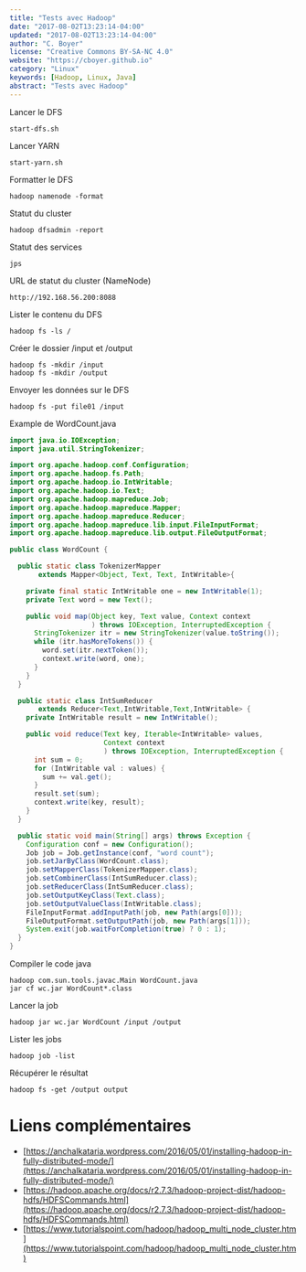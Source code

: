 ```yaml
---
title: "Tests avec Hadoop"
date: "2017-08-02T13:23:14-04:00"
updated: "2017-08-02T13:23:14-04:00"
author: "C. Boyer"
license: "Creative Commons BY-SA-NC 4.0"
website: "https://cboyer.github.io"
category: "Linux"
keywords: [Hadoop, Linux, Java]
abstract: "Tests avec Hadoop"
---
```



Lancer le DFS
```console
start-dfs.sh
```

Lancer YARN
```console
start-yarn.sh
```

Formatter le DFS
```console
hadoop namenode -format
```

Statut du cluster
```console
hadoop dfsadmin -report
```

Statut des services
```console
jps
```

URL de statut du cluster (NameNode)
```console
http://192.168.56.200:8088
```

Lister le contenu du DFS
```console
hadoop fs -ls /
```

Créer le dossier /input et /output
```console
hadoop fs -mkdir /input
hadoop fs -mkdir /output
```

Envoyer les données sur le DFS
```console
hadoop fs -put file01 /input
```

Example de WordCount.java
```Java
import java.io.IOException;
import java.util.StringTokenizer;

import org.apache.hadoop.conf.Configuration;
import org.apache.hadoop.fs.Path;
import org.apache.hadoop.io.IntWritable;
import org.apache.hadoop.io.Text;
import org.apache.hadoop.mapreduce.Job;
import org.apache.hadoop.mapreduce.Mapper;
import org.apache.hadoop.mapreduce.Reducer;
import org.apache.hadoop.mapreduce.lib.input.FileInputFormat;
import org.apache.hadoop.mapreduce.lib.output.FileOutputFormat;

public class WordCount {

  public static class TokenizerMapper
       extends Mapper<Object, Text, Text, IntWritable>{

    private final static IntWritable one = new IntWritable(1);
    private Text word = new Text();

    public void map(Object key, Text value, Context context
                    ) throws IOException, InterruptedException {
      StringTokenizer itr = new StringTokenizer(value.toString());
      while (itr.hasMoreTokens()) {
        word.set(itr.nextToken());
        context.write(word, one);
      }
    }
  }

  public static class IntSumReducer
       extends Reducer<Text,IntWritable,Text,IntWritable> {
    private IntWritable result = new IntWritable();

    public void reduce(Text key, Iterable<IntWritable> values,
                       Context context
                       ) throws IOException, InterruptedException {
      int sum = 0;
      for (IntWritable val : values) {
        sum += val.get();
      }
      result.set(sum);
      context.write(key, result);
    }
  }

  public static void main(String[] args) throws Exception {
    Configuration conf = new Configuration();
    Job job = Job.getInstance(conf, "word count");
    job.setJarByClass(WordCount.class);
    job.setMapperClass(TokenizerMapper.class);
    job.setCombinerClass(IntSumReducer.class);
    job.setReducerClass(IntSumReducer.class);
    job.setOutputKeyClass(Text.class);
    job.setOutputValueClass(IntWritable.class);
    FileInputFormat.addInputPath(job, new Path(args[0]));
    FileOutputFormat.setOutputPath(job, new Path(args[1]));
    System.exit(job.waitForCompletion(true) ? 0 : 1);
  }
}
```

Compiler le code java
```console
hadoop com.sun.tools.javac.Main WordCount.java
jar cf wc.jar WordCount*.class
```

Lancer la job
```console
hadoop jar wc.jar WordCount /input /output
```

Lister les jobs
```console
hadoop job -list
```

Récupérer le résultat
```console
hadoop fs -get /output output
```

# Liens complémentaires
 - [https://anchalkataria.wordpress.com/2016/05/01/installing-hadoop-in-fully-distributed-mode/](https://anchalkataria.wordpress.com/2016/05/01/installing-hadoop-in-fully-distributed-mode/)
 - [https://hadoop.apache.org/docs/r2.7.3/hadoop-project-dist/hadoop-hdfs/HDFSCommands.html](https://hadoop.apache.org/docs/r2.7.3/hadoop-project-dist/hadoop-hdfs/HDFSCommands.html)
 - [https://www.tutorialspoint.com/hadoop/hadoop_multi_node_cluster.htm](https://www.tutorialspoint.com/hadoop/hadoop_multi_node_cluster.htm)

